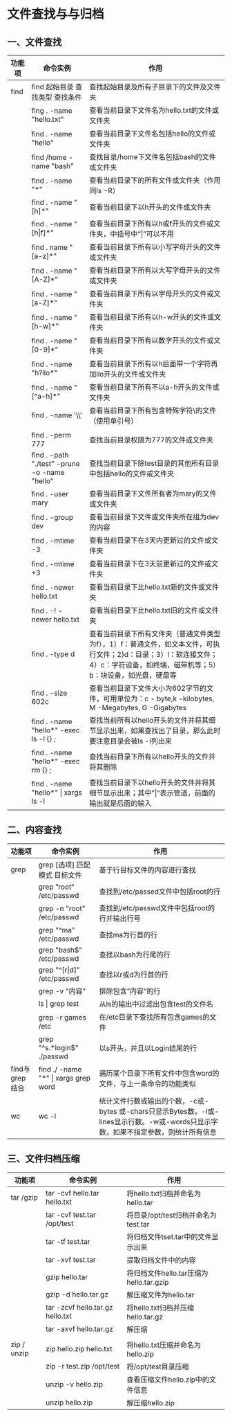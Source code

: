 # 文件查找与与归档

## 一、文件查找

| 功能项 | 命令实例                                      | 作用                                                         |
| ------ | --------------------------------------------- | ------------------------------------------------------------ |
| find   | find 起始目录 查找类型 查找条件               | 查找起始目录及所有子目录下的文件及文件夹                     |
|        | fing . -name "hello.txt"                      | 查看当前目录下文件名为hello.txt的文件或文件夹                |
|        | find . -name "hello"                          | 查看当前目录下文件名包括hello的文件或文件夹                  |
|        | find /home -name "bash"                       | 查找目录/home下文件名包括bash的文件或文件夹                  |
|        | find . -name "*"                              | 查看当前目录下的所有文件或文件夹（作用同ls -R）              |
|        | find . -name "[h]*"                           | 查看当前目录下以h开头的文件或文件夹                          |
|        | find . -name "[h\|f]*"                        | 查看当前目录下所有以h或f开头的文件或文件夹，中括号中“\|”可以不用 |
|        | find . name "[a-z]*"                          | 查看当前目录下所有以小写字母开头的文件或文件夹               |
|        | find . -name "[A-Z]*"                         | 查看当前目录下所有以大写字母开头的文件或文件夹               |
|        | find . -name "[a-Z]*"                         | 查看当前目录下所有以字母开头的文件或文件夹                   |
|        | find . -name "[h-w]*"                         | 查看当前目录下所有以h-w开头的文件或文件夹                    |
|        | find . -name "[0-9]*"                         | 查看当前目录下所有以数字开头的文件或文件夹                   |
|        | find . -name "h?llo*"                         | 查看当前目录下所有以h后面带一个字符再加llo开头的文件或文件夹 |
|        | find . -name "\[^a-h]*"                       | 查看当前目录下所有不以a-h开头的文件或文件夹                  |
|        | find . -name '\\\\'                           | 查看当前目录下所有包含特殊字符\的文件（使用单引号）          |
|        |                                               |                                                              |
|        | find . -perm 777                              | 查找当前目录权限为777的文件或文件夹                          |
|        | find . -path "./test" -prune -o -name "hello" | 查找当前目录下除test目录的其他所有目录中包括hello的文件或文件夹 |
|        | find . -user mary                             | 查看当前目录下文件所有者为mary的文件或文件夹                 |
|        | find . -group dev                             | 查看当前目录下文件或文件夹所在组为dev的内容                  |
|        | find . -mtime -3                              | 查看当前目录下在3天内更新过的文件或文件夹                    |
|        | find . -mtime +3                              | 查看当前目录下在3天前更新过的文件或文件夹                    |
|        | find . -newer hello.txt                       | 查看当前目录下比hello.txt新的文件或文件夹                    |
|        | find . -! -newer hello.txt                    | 查看当前目录下比hello.txt旧的文件或文件夹                    |
|        | find . -type d                                | 查看当前目录下所有文件夹（普通文件类型为f），1）f：普通文件，如文本文件，可执行文件；2)d：目录；3）l：软连接文件；4）c：字符设备，如终端，磁带机等；5）b：块设备，如光盘，硬盘等 |
|        | find . -size 602c                             | 查看当前目录下文件大小为602字节的文件，可用单位为：c - byte,k -kilobytes, M -Megabytes, G -Gigabytes |
|        | find . -name "hello*" -exec ls -l {} \;       | 查找当前所有以hello开头的文件并将其细节显示出来，如果查找出了目录，那么此时要注意目录会被ls -l列出来 |
|        | find . -name "hello*" -exec rm {} \;          | 查找当前目录下所有以hello开头的文件并将其删除                |
|        | find . -name "hello*" \| xargs ls -l          | 查找当前目录下以hello开头的文件并将其细节显示出来；其中”\|“表示管道，前面的输出就是后面的输入 |

## 二、内容查找

| 功能项         | 命令实例                             | 作用                                                         |
| -------------- | ------------------------------------ | ------------------------------------------------------------ |
| grep           | grep [选项] 匹配模式 目标文件        | 基于行目标文件的内容进行查找                                 |
|                | grep ”root“ /etc/passwd              | 查找到/etc/passed文件中包括root的行                          |
|                | grep -n "root" /etc/passwd           | 查找到/etc/passwd文件中包括root的行并输出行号                |
|                | grep "^ma" /etc/passwd               | 查找ma为行首的行                                             |
|                | grep "bash$" /etc/passwd             | 查找以bash为行尾的行                                         |
|                | grep "^[r\|d]" /etc/passwd           | 查找以r或d为行首的行                                         |
|                | grep -v "内容"                       | 排除包含”内容“的行                                           |
|                | ls \| grep test                      | 从ls的输出中过滤出包含test的文件名                           |
|                | grep -r games /etc                   | 在/etc目录下查找所有包含games的文件                          |
|                | grep "^s.*login$" ./passwd           | 以s开头，并且以Login结尾的行                                 |
| find与grep结合 | find ./ -name "*" \| xargs grep word | 遍历某个目录下所有文件中包含word的文件，与上一条命令的功能类似 |
| wc             | wc -l                                | 统计文件行数或输出的个数，-c或-bytes 或-chars只显示Bytes数。-l或-lines显示行数。-w或-words只显示字数，如果不指定参数，则统计所有信息 |

## 三、文件归档压缩

| 功能项      | 命令实例                         | 作用                                    |
| ----------- | -------------------------------- | --------------------------------------- |
| tar /gzip   | tar -cvf hello.tar hello.txt     | 将hello.txt归档并命名为hello.tar        |
|             | tar -cvf test.tar /opt/test      | 将目录/opt/test归档并命名为test.tar     |
|             | tar -tf test.tar                 | 将归档文件tset.tar中的文件显示出来      |
|             | tar -xvf test.tar                | 提取归档文件中的内容                    |
|             | gzip hello.tar                   | 将归档文件hello.tar压缩为hello.tar.gzip |
|             | gzip -d hello.tar.gz             | 解压缩文件为hello.tar                   |
|             | tar -zcvf hello.tar.gz hello.txt | 将hello.txt归档并压缩hello.tar.gz       |
|             | tar -axvf hello.tar.gz           | 解压缩                                  |
|             |                                  |                                         |
| zip / unzip | zip hello.zip hello.txt          | 将hello.txt压缩并命名为hello.zip        |
|             | zip -r test.zip /opt/test        | 将/opt/test目录压缩                     |
|             | unzip -v hello.zip               | 查看压缩文件hello.zip中的文件信息       |
|             | unzip hello.zip                  | 解压缩hello.zip                         |





